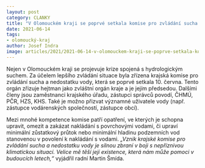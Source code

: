 ```yaml
---
layout: post
category: CLANKY
title: "V Olomouckém kraji se poprvé setkala komise pro zvládání sucha a nedostatku vody"
date: 2021-06-14
tags:
- olomoucký-kraj
author: Josef Indra
image: articles/2021/2021-06-14-v-olomouckem-kraji-se-poprve-setkala-komise-pro-zvladani-sucha-a-nedostatku-vody.jpg  #751x422 pixelu
---
```

Nejen v Olomouckém kraji se projevuje krize spojená s hydrologickým suchem. Za účelem lepšího zvládání situace byla zřízena krajská komise pro zvládání sucha a nedostatku vody, která se poprvé setkala 10. června.  Tento orgán zřizuje hejtman jako zvláštní orgán kraje a je jejím předsedou. Dalšími členy jsou zaměstnanci krajského úřadu, zástupci správců povodí, ČHMÚ, PČR, HZS, KHS. Také je možno přizvat významné uživatele vody (např. zástupce vodárenských společností, zástupce obcí).

Mezi mnohé kompetence komise patří opatření, ve kterých je schopna upravit, omezit a zakázat nakládání s povrchovými vodami, či upraví minimální zůstatkový průtok nebo minimální hladinu podzemních vod stanovenou v povolení k nakládání s vodami. *„Vznik krajské komise pro zvládání sucha a nedostatku vody je silnou zbraní v boji s nepříznivou klimatickou situací. Velice mě těší její existence, která nám může pomoci v budoucích letech,“* vyjádřil radní Martin Šmída.
